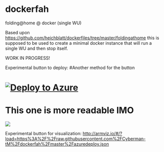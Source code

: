 # dockerfah
folding@home @ docker (single WU)

Based upon https://github.com/heichblatt/dockerfiles/tree/master/foldingathome this is supposed to be used to create a minimal docker instance that will run a single WU and then stop itself.

WORK IN PROGRESS!

Experimental button to deploy:
#Another method for the button
# [![Deploy to Azure](http://azuredeploy.net/deploybutton.png)](https://azuredeploy.net/)

# This one is more readable IMO
<a href="https://azuredeploy.net/?repository=https://github.com/Cyberman-tM/dockerfah" target="_blank">
    <img src="http://azuredeploy.net/deploybutton.png"/>
</a>



Experimental button for visualization:
http://armviz.io/#/?load=https%3A%2F%2Fraw.githubusercontent.com%2FCyberman-tM%2Fdockerfah%2Fmaster%2Fazuredeploy.json
